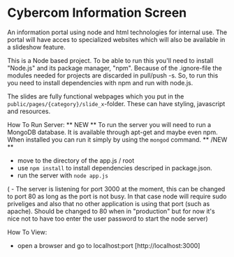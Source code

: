 # Cybercom Information Screen
An information portal using node and html technologies for internal use.
The portal will have acces to specialized websites which will also be available in a slideshow feature.

This is a Node based project. To be able to run this you'll need to install "Node.js" and its package manager, "npm". Because of the .ignore-file the modules needed for projects are discarded in pull/push -s. So, to run this you need to install dependencies with npm and run with node.js.

The slides are fully functional webpages which you put in the `public/pages/{category}/slide_x`-folder. These can have styling, javascript and resources.


How To Run Server:
** NEW **
To run the server you will need to run a MongoDB database. It is available through apt-get and maybe even npm. When installed you can run it simply by using the `mongod` command.
** /NEW **

- move to the directory of the app.js / root
- use `npm install` to install dependencies descriped in package.json.
- run the server with `node app.js`

( - The server is listening for port 3000 at the moment, this can be changed to port 80 as long as the port is not busy. In that case node will require sudo priveliges and also that no other application is using that port (such as apache). Should be changed to 80 when in "production" but for now it's nice not to have too enter the user password to start the node server)

How To View:

- open a browser and go to localhost:port [http://localhost:3000]
